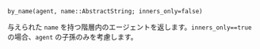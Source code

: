 ```
by_name(agent, name::AbstractString; inners_only=false)
```

与えられた `name` を持つ階層内のエージェントを返します。`inners_only==true` の場合、`agent` の子孫のみを考慮します。
